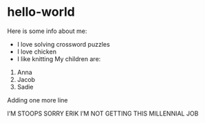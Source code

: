 # hello-world
Here is some info about me:
* I love solving crossword puzzles
* I love chicken
* I like knitting
My children are:
1. Anna
2. Jacob
3. Sadie


Adding one more line

I’M STOOPS SORRY ERIK I’M NOT GETTING THIS MILLENNIAL JOB